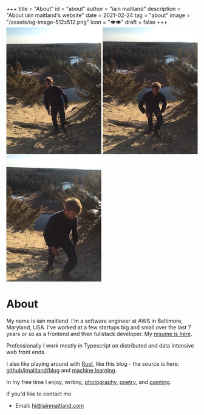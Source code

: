 +++
title = "About"
id = "about"
author = "iain maitland"
description = "About iain maitland's website"
date = 2021-02-24
tag = "about"
image = "/assets/og-image-512x512.png"
icon = "👁👁️"
draft = false
+++
![](/assets/IMG_5204.JPG)
![](/assets/IMG_5206.JPG)
![](/assets/IMG_5208.JPG)

# About
My name is iain maitland. I'm a software engineer at AWS in Baltimore, Maryland, USA. I've worked at a few startups big and small over the last 7 years or so as a frontend and then fullstack developer. My [resume is here](iain_maitland_resume.pdf).

Professionally I work mostly in Typescript on distributed and data intensive web front ends.

I also like playing around with [Rust](/learning_rust), like this blog - the source is here: [github/imaitland/blog](https://github.com/imaitland/blog) and [machine learning](/learning_ml).

In my free time I enjoy, writing, [photography](/photos), [poetry](/poems), and [painting](/painting).

If you'd like to contact me

- Email: hi@iainmaitland.com

